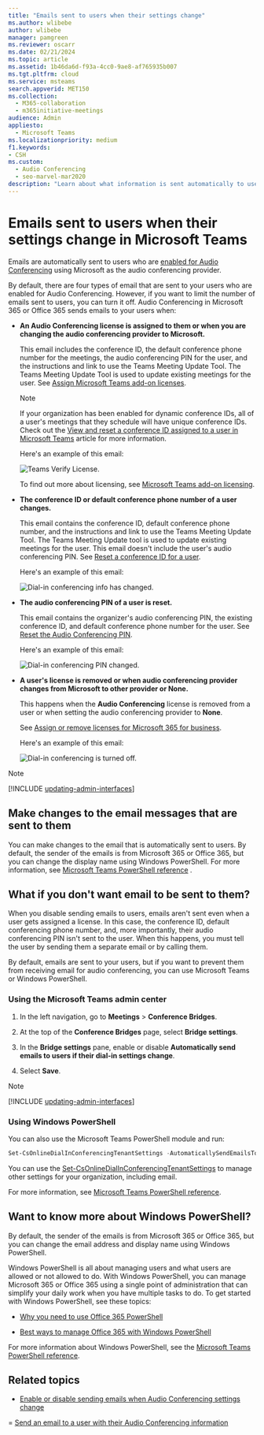 ```yaml
---
title: "Emails sent to users when their settings change"
ms.author: wlibebe
author: wlibebe
manager: pamgreen
ms.reviewer: oscarr
ms.date: 02/21/2024
ms.topic: article
ms.assetid: 1b46da6d-f93a-4cc0-9ae8-af765935b007
ms.tgt.pltfrm: cloud
ms.service: msteams
search.appverid: MET150
ms.collection: 
  - M365-collaboration
  - m365initiative-meetings
audience: Admin
appliesto: 
  - Microsoft Teams
ms.localizationpriority: medium
f1.keywords:
- CSH
ms.custom: 
  - Audio Conferencing
  - seo-marvel-mar2020
description: "Learn about what information is sent automatically to users by email when their dial-in conferencing settings change in Microsoft Teams. "
---
```


# Emails sent to users when their settings change in Microsoft Teams

Emails are automatically sent to users who are [enabled for Audio Conferencing](set-up-audio-conferencing-in-teams.md) using Microsoft as the audio conferencing provider.

By default, there are four types of email that are sent to your users who are enabled for Audio Conferencing. However, if you want to limit the number of emails sent to users, you can turn it off. Audio Conferencing in Microsoft 365 or Office 365 sends emails to your users when:

- **An Audio Conferencing license is assigned to them or when you are changing the audio conferencing provider to Microsoft.**

     This email includes the conference ID, the default conference phone number for the meetings, the audio conferencing PIN for the user, and the instructions and link to use the Teams Meeting Update Tool. The Teams Meeting Update Tool is used to update existing meetings for the user. See [Assign Microsoft Teams add-on licenses](./teams-add-on-licensing/microsoft-teams-add-on-licensing.md).

    > [!NOTE]
    > If your organization has been enabled for dynamic conference IDs, all of a user's meetings that they schedule will have unique conference IDs. Check out the [View and reset a conference ID assigned to a user in Microsoft Teams](see-change-and-reset-a-conference-id-assigned-to-a-user-in-teams.md) article for more information.

    Here's an example of this email:

     ![Teams Verify License.](media/teams-emails-sent-to-users-when-settings-change-image1.png)

    To find out more about licensing, see [Microsoft Teams add-on licensing](./teams-add-on-licensing/microsoft-teams-add-on-licensing.md).

- **The conference ID or default conference phone number of a user changes.**

    This email contains the conference ID, default conference phone number, and the instructions and link to use the Teams Meeting Update Tool. The Teams Meeting Update tool is used to update existing meetings for the user. This email doesn't include the user's audio conferencing PIN. See [Reset a conference ID for a user](reset-a-conference-id-for-a-user-in-teams.md).

    Here's an example of this email:

     ![Dial-in conferencing info has changed.](media/teams-emails-sent-to-users-when-settings-change-image2.png)

- **The audio conferencing PIN of a user is reset.**

    This email contains the organizer's audio conferencing PIN, the existing conference ID, and default conference phone number for the user. See [Reset the Audio Conferencing PIN](reset-the-audio-conferencing-pin-in-teams.md).

     Here's an example of this email:

     ![Dial-in conferencing PIN changed.](media/teams-emails-sent-to-users-when-settings-change-image3.png)
  
- **A user's license is removed or when audio conferencing provider changes from Microsoft to other provider or None.**

    This happens when the **Audio Conferencing** license is removed from a user or when setting the audio conferencing provider to **None**.

    See [Assign or remove licenses for Microsoft 365 for business](https://support.office.com/article/997596b5-4173-4627-b915-36abac6786dc).

    Here's an example of this email:

     ![Dial-in conferencing is turned off.](media/teams-emails-sent-to-users-when-settings-change-image4.png)

> [!NOTE]
> [!INCLUDE [updating-admin-interfaces](includes/updating-admin-interfaces.md)]

## Make changes to the email messages that are sent to them

You can make changes to the email that is automatically sent to users. By default, the sender of the emails is from Microsoft 365 or Office 365, but you can change the display name using Windows PowerShell. For more information, see [Microsoft Teams PowerShell reference](/powershell/module/teams) .

## What if you don't want email to be sent to them?

When you disable sending emails to users, emails aren't sent even when a user gets assigned a license. In this case, the conference ID, default conferencing phone number, and, more importantly, their audio conferencing PIN isn't sent to the user. When this happens, you must tell the user by sending them a separate email or by calling them.

By default, emails are sent to your users, but if you want to prevent them from receiving email for audio conferencing, you can use Microsoft Teams or Windows PowerShell.

### Using the Microsoft Teams admin center

1. In the left navigation, go to **Meetings** > **Conference Bridges**.

2. At the top of the **Conference Bridges** page, select **Bridge settings**.

3. In the **Bridge settings** pane, enable or disable **Automatically send emails to users if their dial-in settings change**.

4. Select **Save**.

> [!Note]
> [!INCLUDE [updating-admin-interfaces](includes/updating-admin-interfaces.md)]

### Using Windows PowerShell

You can also use the Microsoft Teams PowerShell module and run:

```PowerShell
Set-CsOnlineDialInConferencingTenantSettings -AutomaticallySendEmailsToUsers $true|$false
```

You can use the [Set-CsOnlineDialInConferencingTenantSettings](/powershell/module/skype/set-csonlinedialinconferencingtenantsettings) to manage other settings for your organization, including email.

For more information, see [Microsoft Teams PowerShell reference](/powershell/module/teams/).

## Want to know more about Windows PowerShell?

By default, the sender of the emails is from Microsoft 365 or Office 365, but you can change the email address and display name using Windows PowerShell.

Windows PowerShell is all about managing users and what users are allowed or not allowed to do. With Windows PowerShell, you can manage Microsoft 365 or Office 365 using a single point of administration that can simplify your daily work when you have multiple tasks to do. To get started with Windows PowerShell, see these topics:

- [Why you need to use Office 365 PowerShell](/microsoft-365/enterprise/why-you-need-to-use-microsoft-365-powershell)

- [Best ways to manage Office 365 with Windows PowerShell](/previous-versions//dn568025(v=technet.10))

For more information about Windows PowerShell, see the [Microsoft Teams PowerShell reference](/powershell/module/teams).

## Related topics

- [Enable or disable sending emails when Audio Conferencing settings change](enable-or-disable-sending-emails-when-their-settings-change-in-teams.md)

= [Send an email to a user with their Audio Conferencing information](send-an-email-to-a-user-with-their-dial-in-information-in-teams.md)
